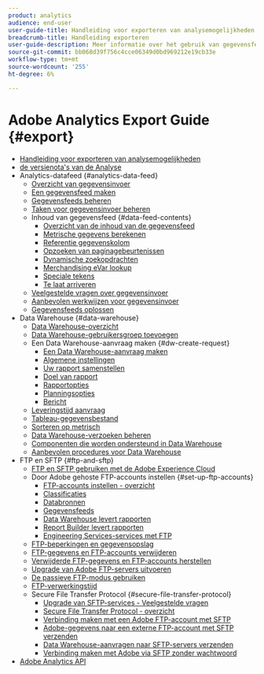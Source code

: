 ```yaml
---
product: analytics
audience: end-user
user-guide-title: Handleiding voor exporteren van analysemogelijkheden
breadcrumb-title: Handleiding exporteren
user-guide-description: Meer informatie over het gebruik van gegevensfeeds en Data Warehouse om de uitvoer van gegevens op te halen.
source-git-commit: bb068d39f756c4cce06349d0bd969212e19cb33e
workflow-type: tm+mt
source-wordcount: '255'
ht-degree: 6%

---
```



# Adobe Analytics Export Guide {#export}

+ [Handleiding voor exporteren van analysemogelijkheden](home.md)
+ [ de versienota&#39;s van de Analyse ](https://experienceleague.adobe.com/nl/docs/analytics/release-notes/latest)
+ Analytics-datafeed {#analytics-data-feed}
   + [Overzicht van gegevensinvoer](analytics-data-feed/data-feed-overview.md)
   + [Een gegevensfeed maken](analytics-data-feed/create-feed.md)
   + [Gegevensfeeds beheren](analytics-data-feed/df-manage-feeds.md)
   + [Taken voor gegevensinvoer beheren](analytics-data-feed/df-manage-jobs.md)
   + Inhoud van gegevensfeed {#data-feed-contents}
      + [Overzicht van de inhoud van de gegevensfeed](analytics-data-feed/c-df-contents/datafeeds-contents.md)
      + [Metrische gegevens berekenen](analytics-data-feed/c-df-contents/datafeeds-calculate.md)
      + [Referentie gegevenskolom](analytics-data-feed/c-df-contents/datafeeds-reference.md)
      + [Opzoeken van paginagebeurtenissen](analytics-data-feed/c-df-contents/datafeeds-page-event.md)
      + [Dynamische zoekopdrachten](analytics-data-feed/c-df-contents/dynamic-lookups.md)
      + [Merchandising eVar lookup](analytics-data-feed/c-df-contents/merchandising-evar-lookup.md)
      + [Speciale tekens](analytics-data-feed/c-df-contents/datafeeds-spec-chars.md)
      + [Te laat arriveren](analytics-data-feed/c-df-contents/late-arriving-hits.md)
   + [Veelgestelde vragen over gegevensinvoer](analytics-data-feed/df-faq.md)
   + [Aanbevolen werkwijzen voor gegevensinvoer](analytics-data-feed/data-feeds-best-practices.md)
   + [Gegevensfeeds oplossen](analytics-data-feed/troubleshooting.md)
+ Data Warehouse {#data-warehouse}
   + [Data Warehouse-overzicht](data-warehouse/data-warehouse.md)
   + [Data Warehouse-gebruikersgroep toevoegen](data-warehouse/t-dw-group.md)
   + Een Data Warehouse-aanvraag maken {#dw-create-request}
      + [Een Data Warehouse-aanvraag maken](/help/export/data-warehouse/create-request/t-dw-create-request.md)
      + [Algemene instellingen](/help/export/data-warehouse/create-request/dw-general-settings.md)
      + [Uw rapport samenstellen](/help/export/data-warehouse/create-request/dw-request-build-report.md)
      + [Doel van rapport](/help/export/data-warehouse/create-request/dw-request-report-destinations.md)
      + [Rapportopties](/help/export/data-warehouse/create-request/dw-request-report-options.md)
      + [Planningsopties](/help/export/data-warehouse/create-request/dw-request-scheduling.md)
      + [Bericht](/help/export/data-warehouse/create-request/dw-request-email.md)
   + [Leveringstijd aanvraag](data-warehouse/delivery-time.md)
   + [Tableau-gegevensbestand](data-warehouse/t-tableau.md)
   + [Sorteren op metrisch](data-warehouse/sorting-by-metric.md)
   + [Data Warehouse-verzoeken beheren](data-warehouse/data-warehouse-requests-manage.md)
   + [Componenten die worden ondersteund in Data Warehouse](data-warehouse/component-support.md)
   + [Aanbevolen procedures voor Data Warehouse](data-warehouse/data-warehouse-bp.md)
+ FTP en SFTP {#ftp-and-sftp}
   + [FTP en SFTP gebruiken met de Adobe Experience Cloud](ftp-and-sftp/ftp-overview.md)
   + Door Adobe gehoste FTP-accounts instellen {#set-up-ftp-accounts}
      + [FTP-accounts instellen - overzicht](ftp-and-sftp/c-set-up-ftp-accounts/ftp-accounts.md)
      + [Classificaties](ftp-and-sftp/c-set-up-ftp-accounts/ftp-saint.md)
      + [Databronnen](ftp-and-sftp/c-set-up-ftp-accounts/ftp-datasources.md)
      + [Gegevensfeeds](ftp-and-sftp/c-set-up-ftp-accounts/ftp-datafeeds.md)
      + [Data Warehouse levert rapporten](ftp-and-sftp/c-set-up-ftp-accounts/ftp-dw-reports.md)
      + [Report Builder levert rapporten](ftp-and-sftp/c-set-up-ftp-accounts/ftp-arb-reports.md)
      + [Engineering Services-services met FTP](ftp-and-sftp/c-set-up-ftp-accounts/ftp-eng-services.md)
   + [FTP-beperkingen en gegevensopslag](ftp-and-sftp/ftp-limits.md)
   + [FTP-gegevens en FTP-accounts verwijderen](ftp-and-sftp/ftp-delete.md)
   + [Verwijderde FTP-gegevens en FTP-accounts herstellen](ftp-and-sftp/ftp-restore.md)
   + [Upgrade van Adobe FTP-servers uitvoeren](ftp-and-sftp/ftp-upgrade.md)
   + [De passieve FTP-modus gebruiken](ftp-and-sftp/ftp-passive.md)
   + [FTP-verwerkingstijd](ftp-and-sftp/ftp-processing.md)
   + Secure File Transfer Protocol {#secure-file-transfer-protocol}
      + [Upgrade van SFTP-services - Veelgestelde vragen](ftp-and-sftp/c-sftp/sftp-upgrade.md)
      + [Secure File Transfer Protocol - overzicht](ftp-and-sftp/c-sftp/ftp-sftp.md)
      + [Verbinding maken met een Adobe FTP-account met SFTP](ftp-and-sftp/c-sftp/ftp-sftp-connect.md)
      + [Adobe-gegevens naar een externe FTP-account met SFTP verzenden](ftp-and-sftp/c-sftp/ftp-sftp-transfer.md)
      + [Data Warehouse-aanvragen naar SFTP-servers verzenden](ftp-and-sftp/c-sftp/ftp-sftp-dw.md)
      + [Verbinding maken met Adobe via SFTP zonder wachtwoord](ftp-and-sftp/c-sftp/ftp-sftp-cert-auth.md)
+ [ Adobe Analytics API ](https://developer.adobe.com/analytics-apis/docs/2.0/)
